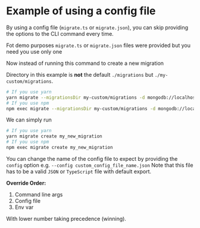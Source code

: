 # Example of using a config file

By using a config file (`migrate.ts` or `migrate.json`), you can skip providing the options to the CLI command every time.

Fot demo purposes `migrate.ts` or `migrate.json` files were provided but you need you use only one

Now instead of running this command to create a new migration

Directory in this example is **not** the default `./migrations` but `./my-custom/migrations`.

```bash
# If you use yarn
yarn migrate --migrationsDir my-custom/migrations -d mongodb://localhost/my-db create my_new_migration
# If you use npm
npm exec migrate --migrationsDir my-custom/migrations -d mongodb://localhost/my-db create my_new_migration
```

We can simply run

```bash
# If you use yarn
yarn migrate create my_new_migration
# If you use npm
npm exec migrate create my_new_migration
```

You can change the name of the config file to expect by providing the `config` option e.g. `--config custom_config_file_name.json`
Note that this file has to be a valid `JSON` or `TypeScript` file with default export.

**Override Order:**

1. Command line args
2. Config file
3. Env var

With lower number taking precedence (winning).
